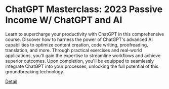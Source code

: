# ChatGPT Masterclass: 2023 Passive Income W/ ChatGPT and AI

Learn to supercharge your productivity with ChatGPT in this comprehensive course. Discover how to harness the power of ChatGPT's advanced AI capabilities to optimize content creation, code writing, proofreading, translation, and more. Through practical exercises and real-world applications, you'll gain the expertise to streamline workflows and achieve superior outcomes. Upon completion, you'll be equipped to seamlessly integrate ChatGPT into your processes, unlocking the full potential of this groundbreaking technology. 

[Detail](https://eduitfree.com/courses/chatgpt-masterclass-2023-passive-income-w-chatgpt-and-ai)